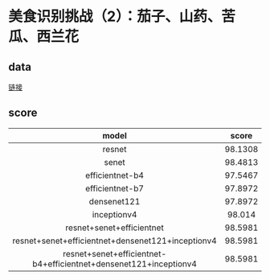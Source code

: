 # 美食识别挑战（2）：茄子、山药、苦瓜、西兰花
## data
[链接](https://god.yanxishe.com/26)
## score
|model|score|note|
|:---:|:---:|:---:|
|resnet|98.1308||
|senet|98.4813||
|efficientnet-b4|97.5467||
|efficientnet-b7|97.8972||
|densenet121|97.8972||
|inceptionv4|98.014||
|resnet+senet+efficientnet|98.5981|2,3,1|
|resnet+senet+efficientnet+densenet121+inceptionv4|98.5981|3,4,1,1,2|
|resnet+senet+efficientnet-b4+efficientnet+densenet121+inceptionv4|98.5981|3,3,1,1,1,1|